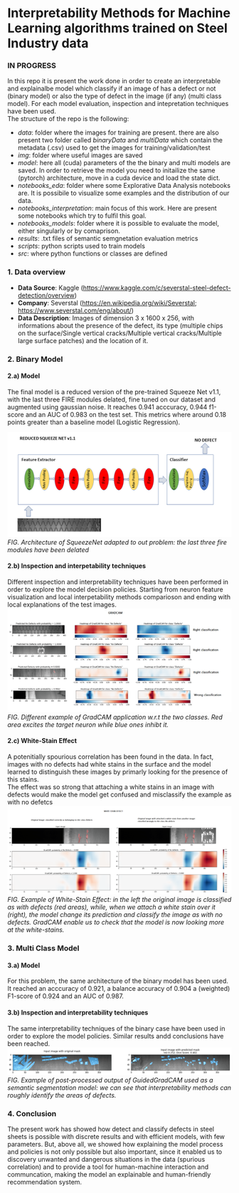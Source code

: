 # Interpretability Methods for Machine Learning algorithms trained on Steel Industry data 

### IN PROGRESS

In this repo it is present the work done in order to create an interpretable and explainalbe model which classify if an image of has a defect or not (binary model) or also the type of defect in the image (if any) (multi class model). For each model evaluation, inspection and intepretation techniques have been used. <br>
The structure of the repo is the following: <br>
- *data*: folder where the images for training are present. there are also present two folder called *binaryData* and *multiData* which contain the metadata (.csv) used to get the images for training/validation/test
- *img*: folder where useful images are saved
- *model*: here all (cuda) parameters of the the binary and multi models are saved. In order to retrieve the model you need to initailize the same (pytorch) architecture, move in a cuda device and load the state dict.
- *notebooks_eda*: folder where some Explorative Data Analysis notebooks are. It is possibile to visualize some examples and the distribution of our data.
- *notebooks_interpretation*: main focus of this work. Here are present some notebooks which try to fulfil this goal.
- *notebooks_models*: folder where it is possible to evaluate the model, either singularly or by comaprison.
- *results*: .txt files of semantic semgnetation evaluation metrics
- *scripts*: python scripts used to train models
- *src*: where python functions or classes are defined 

### 1. Data overview
    
- **Data Source**: Kaggle (https://www.kaggle.com/c/severstal-steel-defect-detection/overview) <br>
- **Company**: Severstal (https://en.wikipedia.org/wiki/Severstal; https://www.severstal.com/eng/about/) <br>
- **Data Description**: Images of dimension 3 x 1600 x 256, with informations about the presence of the defect, its type (multiple chips on the surface/Single vertical cracks/Multiple vertical cracks/Multiple large surface patches) and the location of it.

### 2. Binary Model
#### 2.a) Model
The final model is a reduced version of the pre-trained Squeeze Net v1.1, with the last three FIRE modules delated, fine tuned on our dataset and augmented using gaussian noise. It reaches 0.941 acccuracy, 0.944 f1-score and an AUC of 0.983 on the test set. This metrics where around 0.18 points greater than a baseline model (Logistic Regression).

![Architecture of the final model](/imgs/ReducedSequeezeNetArch.png)
*FIG. Architecture of SqueezeNet adapted to out problem: the last three fire modules have been delated*

#### 2.b) Inspection and interpetability techniques
Different inspection and interpretability techniques have been performed in order to explore the model decision policies. Starting from neuron feature visualization and local interpetability methods comparioson and ending with local explanations of the test images.
![Example of GradCAM local explanantions](/imgs/HeatMap_Binary/binary_gradCAM.png)
*FIG. Different example of GradCAM application w.r.t the two classes. Red area excites the target neuron while blue ones inhibt it.*

#### 2.c) White-Stain Effect
A potenitially spourious correlation has been found in the data. In fact, images with no defects had white stains in the surface and the model learned to distinguish these images by primarly looking for the presence of this stains. <br>
The effect was so strong that attaching a white stains in an image with defects would make the model get confused and misclassify the example as with no defetcs
![White-Stain Effect](/imgs/HeatMap_Binary/white_stain_effect1.png)
*FIG. Example of White-Stain Effect: in the left the original image is classified as with defects (red areas), while, when we attach a white stain over it (right), the model change its prediction and classify the image as with no defects. GradCAM enable us to check that the model is now looking more at the white-stains.*

### 3. Multi Class Model
#### 3.a) Model
For this problem, the same architecture of the binary model has been used. It reached an acccuracy of 0.921, a balance accuracy of 0.904 a (weighted) F1-score of 0.924 and an AUC of 0.987.

#### 3.b) Inspection and interpretability techniques 
The same interpretability techniques of the binary case have been used in order to explore the model policies. Similar results andd conclusions have been reached.
![Post-processed output of GuidedGradCAM used as a semantic segmentation model](/imgs/HeatMap_Multi/multi_dice.png)
*FIG. Example of post-processed output of GuidedGradCAM used as a semantic segmentation model: we can see that interpretability methods can roughly identify the areas of defects.*

### 4. Conclusion
The present work has showed how detect and classify defects in steel sheets is possible with discrete results and with efficient models, with few parameters. But, above all, we showed how explaining the model process and policies is not only possible but also important, since it enabled us to discovery unwanted and dangerous situations in the data (spurious correlation) and to provide a tool for human-machine interaction and communcation, making the model an explainable and human-friendly recommendation system. 

